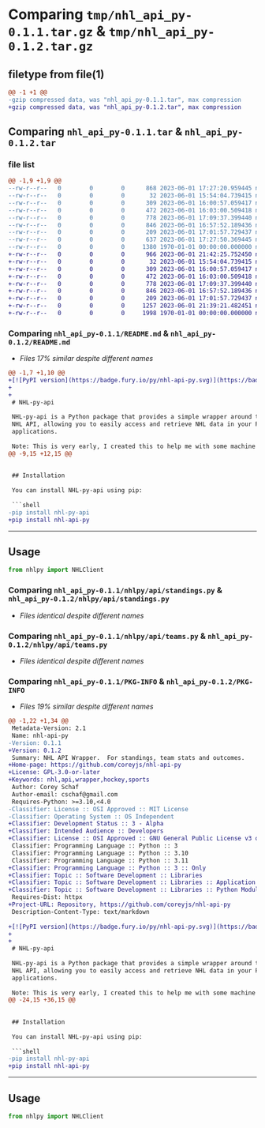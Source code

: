# Comparing `tmp/nhl_api_py-0.1.1.tar.gz` & `tmp/nhl_api_py-0.1.2.tar.gz`

## filetype from file(1)

```diff
@@ -1 +1 @@
-gzip compressed data, was "nhl_api_py-0.1.1.tar", max compression
+gzip compressed data, was "nhl_api_py-0.1.2.tar", max compression
```

## Comparing `nhl_api_py-0.1.1.tar` & `nhl_api_py-0.1.2.tar`

### file list

```diff
@@ -1,9 +1,9 @@
--rw-r--r--   0        0        0      868 2023-06-01 17:27:20.959445 nhl_api_py-0.1.1/README.md
--rw-r--r--   0        0        0       32 2023-06-01 15:54:04.739415 nhl_api_py-0.1.1/nhlpy/__init__.py
--rw-r--r--   0        0        0      309 2023-06-01 16:00:57.059417 nhl_api_py-0.1.1/nhlpy/api/__init__.py
--rw-r--r--   0        0        0      472 2023-06-01 16:03:00.509418 nhl_api_py-0.1.1/nhlpy/api/core.py
--rw-r--r--   0        0        0      778 2023-06-01 17:09:37.399440 nhl_api_py-0.1.1/nhlpy/api/standings.py
--rw-r--r--   0        0        0      846 2023-06-01 16:57:52.189436 nhl_api_py-0.1.1/nhlpy/api/teams.py
--rw-r--r--   0        0        0      209 2023-06-01 17:01:57.729437 nhl_api_py-0.1.1/nhlpy/nhlclient.py
--rw-r--r--   0        0        0      637 2023-06-01 17:27:50.369445 nhl_api_py-0.1.1/pyproject.toml
--rw-r--r--   0        0        0     1380 1970-01-01 00:00:00.000000 nhl_api_py-0.1.1/PKG-INFO
+-rw-r--r--   0        0        0      966 2023-06-01 21:42:25.752450 nhl_api_py-0.1.2/README.md
+-rw-r--r--   0        0        0       32 2023-06-01 15:54:04.739415 nhl_api_py-0.1.2/nhlpy/__init__.py
+-rw-r--r--   0        0        0      309 2023-06-01 16:00:57.059417 nhl_api_py-0.1.2/nhlpy/api/__init__.py
+-rw-r--r--   0        0        0      472 2023-06-01 16:03:00.509418 nhl_api_py-0.1.2/nhlpy/api/core.py
+-rw-r--r--   0        0        0      778 2023-06-01 17:09:37.399440 nhl_api_py-0.1.2/nhlpy/api/standings.py
+-rw-r--r--   0        0        0      846 2023-06-01 16:57:52.189436 nhl_api_py-0.1.2/nhlpy/api/teams.py
+-rw-r--r--   0        0        0      209 2023-06-01 17:01:57.729437 nhl_api_py-0.1.2/nhlpy/nhlclient.py
+-rw-r--r--   0        0        0     1257 2023-06-01 21:39:21.482451 nhl_api_py-0.1.2/pyproject.toml
+-rw-r--r--   0        0        0     1998 1970-01-01 00:00:00.000000 nhl_api_py-0.1.2/PKG-INFO
```

### Comparing `nhl_api_py-0.1.1/README.md` & `nhl_api_py-0.1.2/README.md`

 * *Files 17% similar despite different names*

```diff
@@ -1,7 +1,10 @@
+[![PyPI version](https://badge.fury.io/py/nhl-api-py.svg)](https://badge.fury.io/py/nhl-api-py)
+
+
 # NHL-py-api
 
 NHL-py-api is a Python package that provides a simple wrapper around the 
 NHL API, allowing you to easily access and retrieve NHL data in your Python 
 applications.
 
 Note: This is very early, I created this to help me with some machine learning
@@ -9,15 +12,15 @@
 
 
 ## Installation
 
 You can install NHL-py-api using pip:
 
 ```shell
-pip install nhl-py-api
+pip install nhl-api-py
 ```
 
 - - -
 ## Usage
 
 ```python
 from nhlpy import NHLClient
```

### Comparing `nhl_api_py-0.1.1/nhlpy/api/standings.py` & `nhl_api_py-0.1.2/nhlpy/api/standings.py`

 * *Files identical despite different names*

### Comparing `nhl_api_py-0.1.1/nhlpy/api/teams.py` & `nhl_api_py-0.1.2/nhlpy/api/teams.py`

 * *Files identical despite different names*

### Comparing `nhl_api_py-0.1.1/PKG-INFO` & `nhl_api_py-0.1.2/PKG-INFO`

 * *Files 19% similar despite different names*

```diff
@@ -1,22 +1,34 @@
 Metadata-Version: 2.1
 Name: nhl-api-py
-Version: 0.1.1
+Version: 0.1.2
 Summary: NHL API Wrapper.  For standings, team stats and outcomes.
+Home-page: https://github.com/coreyjs/nhl-api-py
+License: GPL-3.0-or-later
+Keywords: nhl,api,wrapper,hockey,sports
 Author: Corey Schaf
 Author-email: cschaf@gmail.com
 Requires-Python: >=3.10,<4.0
-Classifier: License :: OSI Approved :: MIT License
-Classifier: Operating System :: OS Independent
+Classifier: Development Status :: 3 - Alpha
+Classifier: Intended Audience :: Developers
+Classifier: License :: OSI Approved :: GNU General Public License v3 or later (GPLv3+)
 Classifier: Programming Language :: Python :: 3
 Classifier: Programming Language :: Python :: 3.10
 Classifier: Programming Language :: Python :: 3.11
+Classifier: Programming Language :: Python :: 3 :: Only
+Classifier: Topic :: Software Development :: Libraries
+Classifier: Topic :: Software Development :: Libraries :: Application Frameworks
+Classifier: Topic :: Software Development :: Libraries :: Python Modules
 Requires-Dist: httpx
+Project-URL: Repository, https://github.com/coreyjs/nhl-api-py
 Description-Content-Type: text/markdown
 
+[![PyPI version](https://badge.fury.io/py/nhl-api-py.svg)](https://badge.fury.io/py/nhl-api-py)
+
+
 # NHL-py-api
 
 NHL-py-api is a Python package that provides a simple wrapper around the 
 NHL API, allowing you to easily access and retrieve NHL data in your Python 
 applications.
 
 Note: This is very early, I created this to help me with some machine learning
@@ -24,15 +36,15 @@
 
 
 ## Installation
 
 You can install NHL-py-api using pip:
 
 ```shell
-pip install nhl-py-api
+pip install nhl-api-py
 ```
 
 - - -
 ## Usage
 
 ```python
 from nhlpy import NHLClient
```

